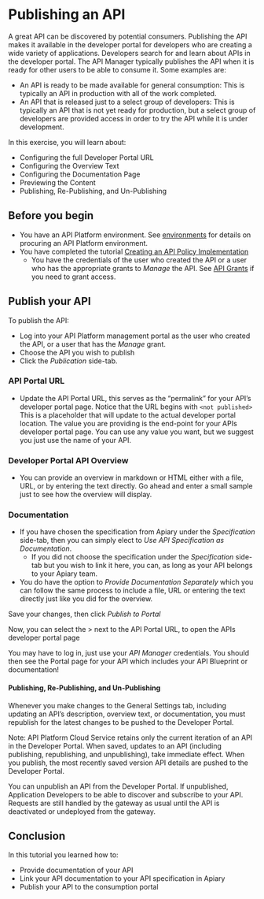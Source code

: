 # Publishing an API
A great API can be discovered by potential consumers.  Publishing the API makes it available in the developer portal for developers who are creating a wide variety of applications.  Developers search for and learn about APIs in the developer portal.  The API Manager typically publishes the API when it is ready for other users to be able to consume it.  Some examples are:

- An API is ready to be made available for general consumption:  This is typically an API in production with all of the work completed.
- An API that is released just to a select group of developers: This is typically an API that is not yet ready for production, but a select group of developers are provided access in order to try the API while it is under development.

In this exercise, you will learn about:
- Configuring the full Developer Portal URL
- Configuring the Overview Text
- Configuring the Documentation Page
- Previewing the Content
- Publishing, Re-Publishing, and Un-Publishing

## Before you begin
- You have an API Platform environment.  See [environments](../../../environments/README.md) for details on procuring an API Platform environment.
- You have completed the tutorial [Creating an API Policy Implementation](../../manage/create_api)
  - You have the credentials of the user who created the API or a user who has the appropriate grants to *Manage* the API.  See [API Grants](../grant_api) if you need to grant access.
  
## Publish your API
To publish the API:
- Log into your API Platform management portal as the user who created the API, or a user that has the *Manage* grant.
- Choose the API you wish to publish
- Click the *Publication* side-tab.

### API Portal URL
- Update the API Portal URL, this serves as the “permalink” for your API’s developer portal page.  Notice that the URL begins with `<not published>`  This is a placeholder that will update to the actual developer portal location.  The value you are providing is the end-point for your APIs developer portal page.  You can use any value you want, but we suggest you just use the name of your API.

### Developer Portal API Overview
- You can provide an overview in markdown or HTML either with a file, URL, or by entering the text directly.  Go ahead and enter a small sample just to see how the overview will display.

### Documentation
- If you have chosen the specification from Apiary under the *Specification* side-tab, then you can simply elect to *Use API Specification as Documentation*.
  - If you did not choose the specification under the *Specification* side-tab but you wish to link it here, you can, as long as your API belongs to your Apiary team.
- You do have the option to *Provide Documentation Separately* which you can follow the same process to include a file, URL or entering the text directly just like you did for the overview.

Save your changes, then click *Publish to Portal*

Now, you can select the > next to the API Portal URL, to open the APIs developer portal page

You may have to log in, just use your *API Manager* credentials.  You should then see the Portal page for your API which includes your API Blueprint or documentation!
 
#### Publishing, Re-Publishing, and Un-Publishing
Whenever you make changes to the General Settings tab, including updating an API’s description, overview text, or documentation, you must republish for the latest changes to be pushed to the Developer Portal.

Note: API Platform Cloud Service retains only the current iteration of an API in the Developer Portal. When saved, updates to an API (including publishing, republishing, and unpublishing), take immediate effect. When you publish, the most recently saved version API details are pushed to the Developer Portal.

You can unpublish an API from the Developer Portal. If unpublished, Application Developers to be able to discover and subscribe to your API. Requests are still handled by the gateway as usual until the API is deactivated or undeployed from the gateway.

## Conclusion
In this tutorial you learned how to:

- Provide documentation of your API
- Link your API documentation to your API specification in Apiary
- Publish your API to the consumption portal
